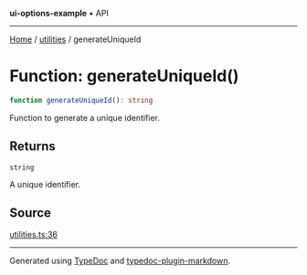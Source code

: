 **ui-options-example** • API

***

[Home](../../README.md) / [utilities](../README.md) / generateUniqueId

# Function: generateUniqueId()

```ts
function generateUniqueId(): string
```

Function to generate a unique identifier.

## Returns

`string`

A unique identifier.

## Source

[utilities.ts:36](https://github.com/tgreyuk/typedoc-plugin-markdown-examples/blob/13dc594/examples/01-typedoc-plugin-markdown/src/utilities.ts#L36)

***

Generated using [TypeDoc](https://typedoc.org) and [typedoc-plugin-markdown](https://typedoc-plugin-markdown.org).
